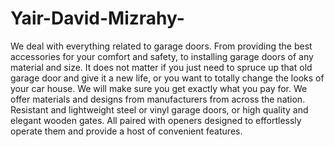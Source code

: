 # Yair-David-Mizrahy-
 We deal with everything related to garage doors. From providing the best accessories for your comfort and safety, to installing garage doors of any material and size. It does not matter if you just need to spruce up that old garage door and give it a new life, or you want to totally change the looks of your car house. We will make sure you get exactly what you pay for. We offer materials and designs from manufacturers from across the nation. Resistant and lightweight steel or vinyl garage doors, or high quality and elegant wooden gates. All paired with openers designed to effortlessly operate them and provide a host of convenient features. 
